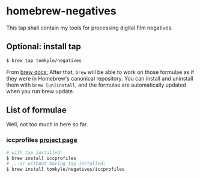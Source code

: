 
# homebrew-negatives

This tap shall contain my tools for processing digital film negatives.

## Optional: install tap


```bash
$ brew tap tomkyle/negatives
```

From [brew docs:](https://github.com/Homebrew/brew/blob/master/docs/brew-tap.md) After that, `brew` will be able to work on those formulae as if they were in Homebrew's canonical repository. You can install and uninstall them with `brew [un]install`, and the formulae are automatically updated when you run brew update. 



## List of formulae

Well, not too much in here so far. 

### iccprofiles [project page](https://github.com/tomkyle/negatives-iccprofiles)
```bash
# with tap installed:
$ brew install iccprofiles
# ...or without having tap installed:
$ brew install tomkyle/negatives/iccprofiles
```
